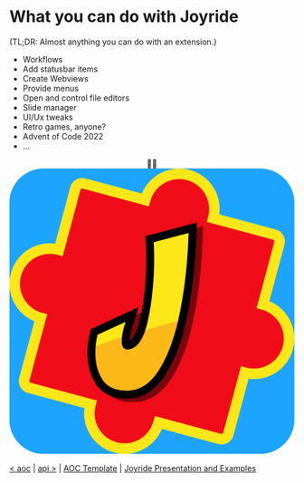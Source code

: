 # What you can do with Joyride
<div class="slide">
<div>
(TL;DR: Almost anything you can do with an extension.)

* Workflows
* Add statusbar items
* Create Webviews
* Provide menus
* Open and control file editors
* Slide manager
* UI/Ux tweaks
* Retro games, anyone?
* Advent of Code 2022
* ...

<div style="text-align: center;">🚗💨</div>
</div>
<div class="f-08">
<div class="imageBox">
<img src="images/joyride.png">
</div>
</div>
</div>
<div class="footer">

[< aoc](./joyride-aoc.md) | [api >](./joyride-api.md) | [AOC Template](https://github.com/PEZ/joyride-aoc-2022) | [Joyride Presentation and Examples](https://github.com/PEZ/london-clojurians-joyride)
</div>
